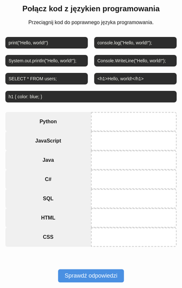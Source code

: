 <!DOCTYPE html>
<html lang="en">
<head>
    <meta charset="UTF-8" />
    <meta name="viewport" content="width=device-width, initial-scale=1.0" />
    <title>Quiz Języki Programowania</title>
    <style>
        body {
            font-size: 16px;
            margin: 0;
            padding: 0;
            font-family: sans-serif;
        }
        h2 {
            text-align: center;
        }
        .quiz-wrapper {
            display: flex;
            flex-direction: column;
            align-items: center;
            gap: 30px;
            max-width: 1000px;
            margin: 0 auto;
            padding: 20px;
        }
        .container {
            display: flex;
            flex-wrap: wrap;
            justify-content: center;
            gap: 20px;
            width: 100%;
        }
        .draggable {
            background: #2d2d2d;
            color: #f8f8f2;
            padding: 10px;
            border-radius: 8px;
            cursor: grab;
            font-size: 14px;
            white-space: pre-wrap;
            user-select: none;
            flex: 1 1 clamp(200px, 30%, 300px);
            box-sizing: border-box;
        }
        .quiz-grid {
            display: grid;
            grid-template-columns: repeat(2, minmax(120px, 1fr));
            gap: 0px;
            width: 100%;
        }
        .pair {
            display: contents;
        }
        .label, .dropzone {
            width: 100%;
            box-sizing: border-box;
            font-size: clamp(13px, 2vw, 16px);
            padding: 10px;
            display: flex;
            align-items: center;
            justify-content: center;
            min-height: 60px;
        }
        .label {
            background: #f0f0f0;
            font-weight: bold;
            border-radius: 6px 0 0 6px;
            text-align: center;
        }
        .dropzone {
            border: 2px dashed #ccc;
            background: #fff;
            border-radius: 0 6px 6px 0;
        }
        .dropzone.hovered {
            border-color: #4a90e2;
            background: #e6f0ff;
        }
        .correct {
            border-color: green !important;
            background-color: #e0ffe0 !important;
        }
        .incorrect {
            border-color: red !important;
            background-color: #ffe0e0 !important;
        }
        #checkBtn {
            font-size: clamp(14px, 2vw, 18px);
            padding: 10px 20px;
            background-color: #4a90e2;
            color: white;
            border: none;
            border-radius: 6px;
            cursor: pointer;
            display: block;
            margin: 50px auto 30px;
            max-width: 90%;
            text-align: center;
        }
        #score {
            text-align: center;
            font-size: 18px;
            font-weight: bold;
        }
        @media (max-width: 900px) {
            .label, .dropzone {
                font-size: 15px;
                padding: 8px;
            }
        }
        @media (max-width: 600px) {
            .label, .dropzone {
                font-size: 14px;
                padding: 6px;
            }
            .container {
                flex-direction: column;
                align-items: center;
                gap: 10px;
            }
            .draggable {
                flex: 1 1 100%;
                max-width: 90vw;
                padding: 6px;
            }
        }
    </style>
</head>
<body>
    <h2>Połącz kod z językien programowania</h2>
    <p style="text-align:center;">Przeciągnij kod do poprawnego języka programowania.</p>
    <div class="quiz-wrapper">
        <div class="container" id="draggables">
            <div class="draggable" draggable="true" id="python">print("Hello, world!")</div>
            <div class="draggable" draggable="true" id="javascript">console.log("Hello, world!");</div>
            <div class="draggable" draggable="true" id="java">System.out.println("Hello, world!");</div>
            <div class="draggable" draggable="true" id="csharp">Console.WriteLine("Hello, world!");</div>
            <div class="draggable" draggable="true" id="sql">SELECT * FROM users;</div>
            <div class="draggable" draggable="true" id="html">&lt;h1&gt;Hello, world!&lt;/h1&gt;</div>
            <div class="draggable" draggable="true" id="css">h1 { color: blue; }</div>
        </div>
        <div class="quiz-grid">
            <div class="pair"><div class="label">Python</div><div class="dropzone" data-accept="python"></div></div>
            <div class="pair"><div class="label">JavaScript</div><div class="dropzone" data-accept="javascript"></div></div>
            <div class="pair"><div class="label">Java</div><div class="dropzone" data-accept="java"></div></div>
            <div class="pair"><div class="label">C#</div><div class="dropzone" data-accept="csharp"></div></div>
            <div class="pair"><div class="label">SQL</div><div class="dropzone" data-accept="sql"></div></div>
            <div class="pair"><div class="label">HTML</div><div class="dropzone" data-accept="html"></div></div>
            <div class="pair"><div class="label">CSS</div><div class="dropzone" data-accept="css"></div></div>
        </div>
    </div>
    <button id="checkBtn">Sprawdź odpowiedzi</button>
    <div id="score"></div>
    <script>
        const draggableContainer = document.getElementById('draggables');
        const dropzones = document.querySelectorAll('.dropzone');
        function makeDraggable(el) {
            el.setAttribute('draggable', 'true');
            el.style.cursor = 'grab';
            el.addEventListener('dragstart', e => {
                e.dataTransfer.setData('text/plain', el.id);
            });
        }
        document.querySelectorAll('.draggable').forEach(makeDraggable);
        dropzones.forEach(zone => {
            zone.addEventListener('dragover', e => {
                e.preventDefault();
                zone.classList.add('hovered');
            });
            zone.addEventListener('dragleave', () => {
                zone.classList.remove('hovered');
            });
            zone.addEventListener('drop', e => {
                e.preventDefault();
                zone.classList.remove('hovered');
                const draggedId = e.dataTransfer.getData('text/plain');
                const draggedEl = document.getElementById(draggedId);
                if (draggedEl.parentElement) {
                    draggedEl.parentElement.removeChild(draggedEl);
                }
                const existing = zone.querySelector('.draggable');
                if (existing) {
                    draggableContainer.appendChild(existing);
                }
                zone.innerHTML = '';
                zone.appendChild(draggedEl);
                zone.setAttribute('data-dropped', draggedId);
                makeDraggable(draggedEl);
            });
        });
        draggableContainer.addEventListener('dragover', e => {
            e.preventDefault();
        });
        draggableContainer.addEventListener('drop', e => {
            e.preventDefault();
            const draggedId = e.dataTransfer.getData('text/plain');
            const draggedEl = document.getElementById(draggedId);
            dropzones.forEach(zone => {
                if (zone.getAttribute('data-dropped') === draggedId) {
                    zone.innerHTML = '';
                    zone.removeAttribute('data-dropped');
                    zone.classList.remove('correct', 'incorrect');
                }
            });
            if (!draggableContainer.contains(draggedEl)) {
                draggableContainer.appendChild(draggedEl);
                makeDraggable(draggedEl);
            }
        });
        document.getElementById('checkBtn').addEventListener('click', () => {
            let score = 0;
            dropzones.forEach(zone => {
                zone.classList.remove('correct', 'incorrect');
                const expected = zone.getAttribute('data-accept');
                const actual = zone.getAttribute('data-dropped');
                if (expected === actual) {
                    zone.classList.add('correct');
                    score++;
                } else {
                    zone.classList.add('incorrect');
                }
            });
            document.getElementById('score').textContent = `Twój wynik: ${score} / 7`;
        });
    </script>
</body>
</html>
